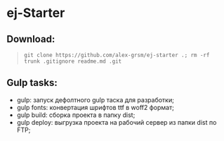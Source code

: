 # ej-Starter
## Download:
> ` git clone https://github.com/alex-grsm/ej-starter .; rm -rf trunk .gitignore readme.md .git `
## Gulp tasks:
+ gulp: запуск дефолтного gulp таска для разработки;
+ gulp fonts: конвертация шрифтов ttf в woff2 формат;
+ gulp build: сборка проекта в папку dist;
+ gulp deploy: выгрузка проекта на рабочий сервер из папки dist по FTP;

